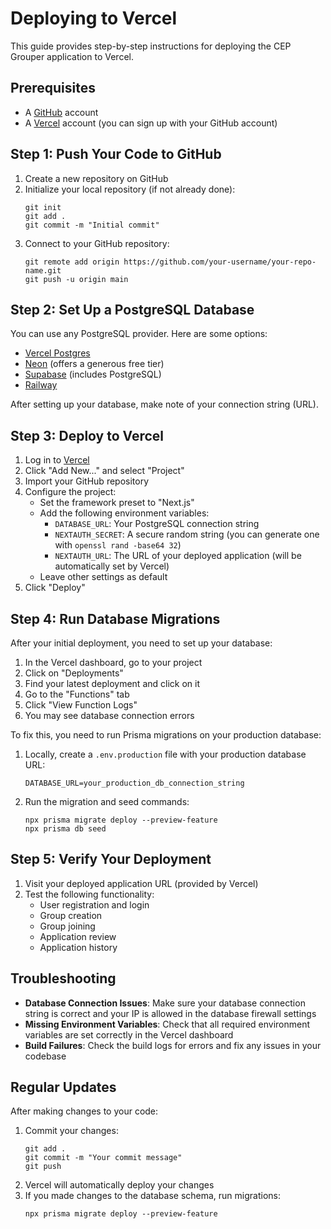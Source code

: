 # Deploying to Vercel

This guide provides step-by-step instructions for deploying the CEP Grouper application to Vercel.

## Prerequisites

- A [GitHub](https://github.com) account
- A [Vercel](https://vercel.com) account (you can sign up with your GitHub account)

## Step 1: Push Your Code to GitHub

1. Create a new repository on GitHub
2. Initialize your local repository (if not already done):
   ```
   git init
   git add .
   git commit -m "Initial commit"
   ```
3. Connect to your GitHub repository:
   ```
   git remote add origin https://github.com/your-username/your-repo-name.git
   git push -u origin main
   ```

## Step 2: Set Up a PostgreSQL Database

You can use any PostgreSQL provider. Here are some options:

- [Vercel Postgres](https://vercel.com/docs/storage/vercel-postgres)
- [Neon](https://neon.tech/) (offers a generous free tier)
- [Supabase](https://supabase.com/) (includes PostgreSQL)
- [Railway](https://railway.app/)

After setting up your database, make note of your connection string (URL).

## Step 3: Deploy to Vercel

1. Log in to [Vercel](https://vercel.com)
2. Click "Add New..." and select "Project"
3. Import your GitHub repository
4. Configure the project:
   - Set the framework preset to "Next.js"
   - Add the following environment variables:
     - `DATABASE_URL`: Your PostgreSQL connection string
     - `NEXTAUTH_SECRET`: A secure random string (you can generate one with `openssl rand -base64 32`)
     - `NEXTAUTH_URL`: The URL of your deployed application (will be automatically set by Vercel)
   - Leave other settings as default
5. Click "Deploy"

## Step 4: Run Database Migrations

After your initial deployment, you need to set up your database:

1. In the Vercel dashboard, go to your project
2. Click on "Deployments"
3. Find your latest deployment and click on it
4. Go to the "Functions" tab
5. Click "View Function Logs"
6. You may see database connection errors

To fix this, you need to run Prisma migrations on your production database:

1. Locally, create a `.env.production` file with your production database URL:
   ```
   DATABASE_URL=your_production_db_connection_string
   ```
2. Run the migration and seed commands:
   ```
   npx prisma migrate deploy --preview-feature
   npx prisma db seed
   ```

## Step 5: Verify Your Deployment

1. Visit your deployed application URL (provided by Vercel)
2. Test the following functionality:
   - User registration and login
   - Group creation
   - Group joining
   - Application review
   - Application history

## Troubleshooting

- **Database Connection Issues**: Make sure your database connection string is correct and your IP is allowed in the database firewall settings
- **Missing Environment Variables**: Check that all required environment variables are set correctly in the Vercel dashboard
- **Build Failures**: Check the build logs for errors and fix any issues in your codebase

## Regular Updates

After making changes to your code:

1. Commit your changes:
   ```
   git add .
   git commit -m "Your commit message"
   git push
   ```
2. Vercel will automatically deploy your changes
3. If you made changes to the database schema, run migrations:
   ```
   npx prisma migrate deploy --preview-feature
   ```
